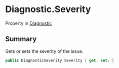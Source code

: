 # Diagnostic.Severity

Property in [Diagnostic](/docs/api/csharp/yarn.compiler.diagnostic.md)

## Summary


Gets or sets the severity of the issue.


```csharp
public DiagnosticSeverity Severity { get; set; }
```

